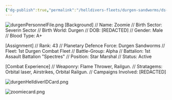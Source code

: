 ```yaml
---
{"dg-publish":true,"permalink":"/helldivers-fleets/durgen-sandworms/ds-operator-files/zoomie/","noteIcon":"","created":"2024-03-27T00:53:13.528+01:00","updated":"2024-03-27T01:21:52.417+01:00"}
---
```


![durgenPersonnelFile.png](/img/user/z%20Images/Pics/durgenPersonnelFile.png)
[Background] 
// Name: Zoomie
// Birth Sector: Severin Sector 
// Birth World: Durgen 
// DOB: [REDACTED] 
// Gender: Male 
// Blood Type: A+

[Assignment] 
// Rank: 43
// Planetary Defence Force: Durgen Sandworms 
// Fleet: 1st Durgen Combat Fleet 
// Battle-Group: Alpha 
// Battalion: 1st Assault Battalion "Spectres"
// Position: Star Marshal
// Status: Active

[Combat Experience] 
// Weaponry: Flame Thrower, Railgun.
// Stratagems: Orbital laser, Airstrikes, Orbital Railgun. 
// Campaigns Involved: [REDACTED]

![durgenHelldiverIDCard.png](/img/user/z%20Images/Pics/durgenHelldiverIDCard.png)

![zoomiecard.png](/img/user/z%20Images/Pics/zoomiecard.png)